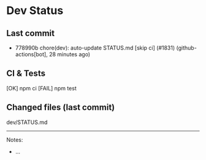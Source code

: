 # Dev Status

## Last commit
- 778990b chore(dev): auto-update STATUS.md [skip ci] (#1831) (github-actions[bot], 28 minutes ago)
## CI & Tests
[OK] npm ci
[FAIL] npm test

## Changed files (last commit)
dev/STATUS.md

---
Notes:
- ...
